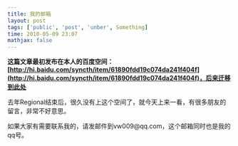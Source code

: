 ```yaml
---
title: 我的邮箱
layout: post
tags: ['public', 'post', 'unber', Something]
time: 2010-05-09 23:07
mathjax: false
---
```

<b>这篇文章最初发布在本人的百度空间：[http://hi.baidu.com/syncth/item/61890fdd19c074da241f404f](http://hi.baidu.com/syncth/item/61890fdd19c074da241f404f)，后来迁移到此处</b>

<p>去年Regional结束后，很久没有上这个空间了，就今天上来一看，有很多朋友的留言，非常不好意思。</p><p>如果大家有需要联系我的，请发邮件到vw009@qq.com，这个邮箱同时也是我的qq号。</p>
